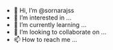 - 👋 Hi, I’m @sornarajss
- 👀 I’m interested in ...
- 🌱 I’m currently learning ...
- 💞️ I’m looking to collaborate on ...
- 📫 How to reach me ...

<!---
sornarajss/sornarajss is a ✨ special ✨ repository because its `README.md` (this file) appears on your GitHub profile.
You can click the Preview link to take a look at your changes.
--->
